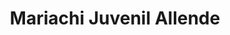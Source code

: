 ---
title: "Mariachi Juvenil Allende"
url: /san-miguel-de-allende/mariachi-juvenil-allende/
shop: música
---